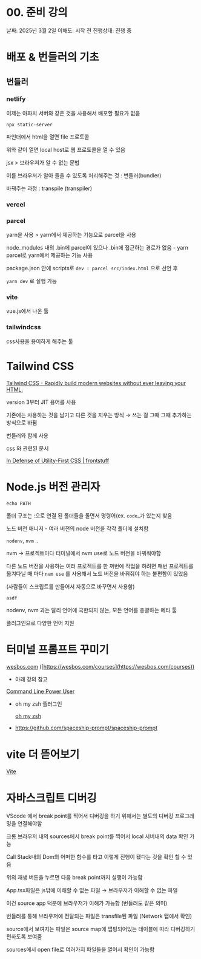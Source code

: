 # 00. 준비 강의

날짜: 2025년 3월 2일
이해도: 시작 전
진행상태: 진행 중

# 배포 & 번들러의 기초

## 번들러

### netlify

이제는 아파치 서버와 같은 것을 사용해서 배포할 필요가 없음

`npx static-server`

파인더에서  html을 열면 file 프로토콜

위와 같이 열면 local host로 웹 프로토콜을 열 수 있음

jsx > 브라우저가 알 수 없는 문법

이를 브라우저가 알아 들을 수 있도록 처리해주는 것 : 번들러(bundler)

바꿔주는 과정 : transpile (transpiler)

### vercel

### parcel

yarn을 사용 > yarn에서 제공하는 기능으로 parcel을 사용

node_modules 내의 .bin에 parcel이 있으나 .bin에 접근하는 경로가 없음 - yarn parcel로 yarn에서 제공하는 기능 사용

package.json 안에 scripts로 `dev : parcel src/index.html` 으로 선언 후

`yarn dev` 로 실행 가능

### vite

vue.js에서 나온 툴

### tailwindcss

css사용을 용이하게 해주는 툴

# Tailwind CSS

[Tailwind CSS - Rapidly build modern websites without ever leaving your HTML.](https://tailwindcss.com/)

version 3부터 JIT 용어를 사용

기존에는 사용하는 것을 남기고 다른 것을 지우는 방식 →  쓰는 걸 그때 그때 추가하는 방식으로 바뀜

번들러와 함께 사용

css 와 관련된 문서

[In Defense of Utility-First CSS | frontstuff](https://frontstuff.io/in-defense-of-utility-first-css)

# Node.js 버전 관리자

`echo PATH`

폴더 구조는 :으로 연결 된 폴더들을 돌면서 명령어(ex. `code`_가 있는지 찾음

노드 버전 매니저 - 여러 버전의 node 버전을 각각 폴더에 설치함

`nodenv`, `nvm` ..

nvm → 프로젝트마다 터미널에서 nvm use로 노드 버전을 바꿔줘야함

다른 노드 버전을 사용하는 여러 프로젝트를 한 꺼번에 작업을 하려면 매번 프로젝트를 옮겨다닐 때 마다 `nvm use` 를 사용해서 노드 버전을 바꿔줘야 하는 불편함이 있었음

(사람들이 스크립트를 만들어서 자동으로 바꾸면서 사용함)

`asdf`

nodenv, nvm 과는 달리 언어에 국한되지 않는, 모든 언어를 총괄하는 메타 툴

플러그인으로 다양한 언어 지원

# 터미널 프롬프트 꾸미기

[wesbos.com](http://wesbos.com)  ([https://wesbos.com/courses](https://wesbos.com/courses))

- 아래 강의 참고

[Command Line Power User](https://commandlinepoweruser.com/)

- oh my zsh 플러그인
    
    [oh my zsh](https://ohmyz.sh/)
    
- https://github.com/spaceship-prompt/spaceship-prompt

# vite 더 뜯어보기

[Vite](https://vite.dev/)

# 자바스크립트 디버깅

VScode 에서 break point를 찍어서 디버깅을 하기 위해서는 별도의 디버깅 프로그래밍을 연결해야함

크롬 브라우저 내의 sources에서 break point를 찍어서 local 서버내의 data 확인 가능

Call Stack내의 Dom의 어떠한 함수를 타고 이렇게 진행이 됐다는 것을 확인 할 수 있음

위의 재생 버튼을 누르면 다음 break point까지 실행이 가능함

App.tsx파일은 js밖에 이해할 수 없는 파일 → 브라우저가 이해할 수 없는 파일

이건 source app 덕분에 브라우저가 이해가 가능함 (번들러도 같은 의미)

번들러를 통해 브라우저에 전달되는 파일은 transfile된 파일 (Network 탭에서 확인)

source에서 보여지는 파일은 source map에 맵핑되어있는 테이블에 따라 디버깅하기 편하도록 보여줌

sources에서 open file로 여러가지 파일들을 열어서 확인이 가능함